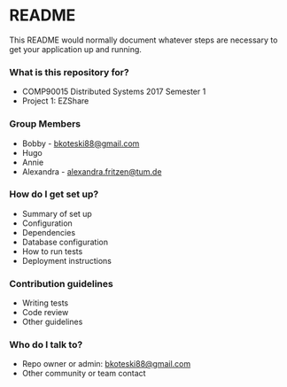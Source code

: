 # README #

This README would normally document whatever steps are necessary to get your application up and running.

### What is this repository for? ###

* COMP90015 Distributed Systems 2017 Semester 1
* Project 1: EZShare

### Group Members ###

* Bobby - bkoteski88@gmail.com
* Hugo
* Annie
* Alexandra - alexandra.fritzen@tum.de

### How do I get set up? ###

* Summary of set up
* Configuration
* Dependencies
* Database configuration
* How to run tests
* Deployment instructions

### Contribution guidelines ###

* Writing tests
* Code review
* Other guidelines

### Who do I talk to? ###

* Repo owner or admin: bkoteski88@gmail.com
* Other community or team contact